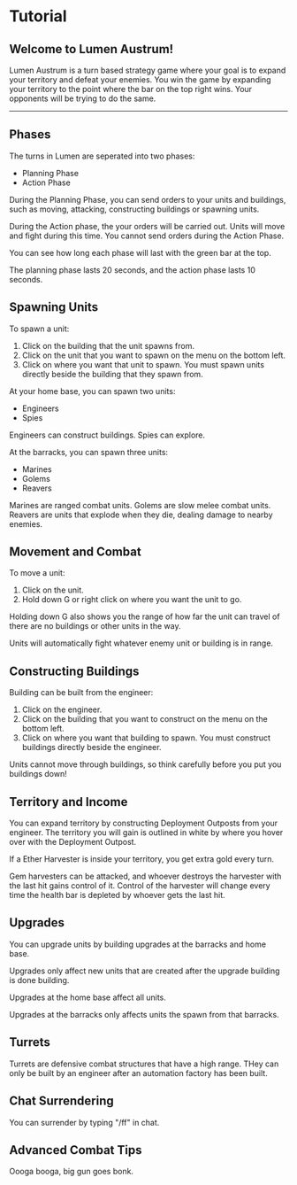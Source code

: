 # Tutorial
## Welcome to Lumen Austrum!

Lumen Austrum is a turn based strategy game where your goal is to expand your territory and defeat your enemies.
You win the game by expanding your territory to the point where the bar on the top right wins.
Your opponents will be trying to do the same.

---

## Phases

The turns in Lumen are seperated into two phases:
* Planning Phase
* Action Phase

During the Planning Phase, you can send orders to your units and buildings, such as moving, attacking, constructing buildings or spawning units. 

During the Action phase, the your orders will be carried out. Units will move and fight during this time. You cannot send orders during the Action Phase.

You can see how long each phase will last with the green bar at the top.

The planning phase lasts 20 seconds, and the action phase lasts 10 seconds.

## Spawning Units

To spawn a unit:
1. Click on the building that the unit spawns from. 
2. Click on the unit that you want to spawn on the menu on the bottom left.
3. Click on where you want that unit to spawn. You must spawn units directly beside the building that they spawn from.

At your home base, you can spawn two units: 
* Engineers
* Spies

Engineers can construct buildings.
Spies can explore. 

At the barracks, you can spawn three units:
* Marines
* Golems
* Reavers

Marines are ranged combat units.
Golems are slow melee combat units.
Reavers are units that explode when they die, dealing damage to nearby enemies. 

## Movement and Combat

To move a unit:
1. Click on the unit.
2. Hold down G or right click on where you want the unit to go.

Holding down G also shows you the range of how far the unit can travel of there are no buildings or other units in the way.

Units will automatically fight whatever enemy unit or building is in range.

## Constructing Buildings

Building can be built from the engineer:
1. Click on the engineer.
2. Click on the building that you want to construct on the menu on the bottom left.
3. Click on where you want that building to spawn. You must construct buildings directly beside the engineer.

Units cannot move through buildings, so think carefully before you put you buildings down!

## Territory and Income

You can expand territory by constructing Deployment Outposts from your engineer. The territory you will gain is outlined in white by where you hover over with the Deployment Outpost.

If a Ether Harvester is inside your territory, you get extra gold every turn.

Gem harvesters can be attacked, and whoever destroys the harvester with the last hit gains control of it. Control of the harvester will change every time the health bar is depleted by whoever gets the last hit.

## Upgrades

You can upgrade units by building upgrades at the barracks and home base.

Upgrades only affect new units that are created after the upgrade building is done building. 

Upgrades at the home base affect all units.

Upgrades at the barracks only affects units the spawn from that barracks.

## Turrets

Turrets are defensive combat structures that have a high range. THey can only be built by an engineer after an automation factory has been built.

## Chat Surrendering

You can surrender by typing "/ff" in chat.

## Advanced Combat Tips

Oooga booga, big gun goes bonk.
